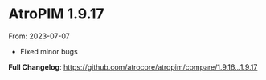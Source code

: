# AtroPIM 1.9.17
From: 2023-07-07

* Fixed minor bugs

**Full Changelog**: https://github.com/atrocore/atropim/compare/1.9.16...1.9.17
